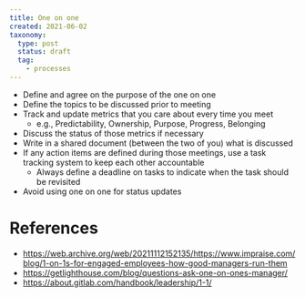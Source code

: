 ```yaml
---
title: One on one
created: 2021-06-02
taxonomy:
  type: post
  status: draft
  tag:
    - processes
---
```


* Define and agree on the purpose of the one on one
* Define the topics to be discussed prior to meeting
* Track and update metrics that you care about every time you meet
  * e.g., Predictability, Ownership, Purpose, Progress, Belonging
* Discuss the status of those metrics if necessary
* Write in a shared document (between the two of you) what is discussed
* If any action items are defined during those meetings, use a task tracking system to keep each other accountable
  * Always define a deadline on tasks to indicate when the task should be revisited
* Avoid using one on one for status updates

# References
* https://web.archive.org/web/20211112152135/https://www.impraise.com/blog/1-on-1s-for-engaged-employees-how-good-managers-run-them
* https://getlighthouse.com/blog/questions-ask-one-on-ones-manager/
* https://about.gitlab.com/handbook/leadership/1-1/
